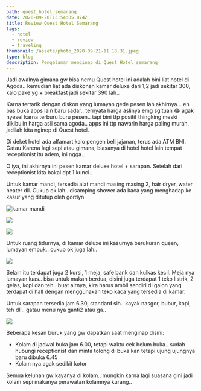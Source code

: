 ```yaml
---
path: quest_hotel_semarang
date: 2020-09-20T13:54:05.874Z
title: Review Quest Hotel Semarang
tags:
  - hotel
  - review
  - traveling
thumbnail: /assets/photo_2020-09-21-11.18.31.jpeg
type: blog
description: Pengalaman menginap di Quest Hotel semarang
---
```

Jadi awalnya gimana gw bisa nemu Quest hotel ini adalah bini liat hotel di Agoda.. kemudian liat ada diskonan kamar deluxe dari 1,2 jadi sekitar 300, kalo pake yg + breakfast jadi sekitar 390 lah..

Karna tertarik dengan diskon yang lumayan gede pesen lah akhirnya... eh pas buka apps lain baru sadar.. ternyata harga aslinya emg sgituan 😂 agak nyesel karna terburu buru pesen.. tapi bini ttp positif thingking meski dikibulin harga asli sama agoda.. apps ini ttp nawarin harga paling murah, jadilah kita nginep di Quest hotel.

Di deket hotel ada alfamart kalo pengen beli jajanan, terus ada ATM BNI. Gatau Karena lagi sepi atau gimana, biasanya di hotel hotel lain tempat receptionist itu adem, ini ngga..

O iya, ini akhirnya ini pesen kamar deluxe hotel + sarapan. Setelah dari receptionist kita bakal dpt 1 kunci..

Untuk kamar mandi, tersedia alat mandi masing masing 2, hair dryer, water heater dll. Cukup ok lah.. disamping shower ada kaca yang menghadap ke kasur yang ditutup oleh gordyn.

![kamar mandi](/assets/photo_2020-09-21-11.18.27.jpeg)

![](/assets/photo_2020-09-21-11.18.25.jpeg)

![](/assets/photo_2020-09-21-11.18.20.jpeg)

Untuk ruang tidurnya, di kamar deluxe ini kasurnya berukuran queen, lumayan empuk.. cukup ok juga lah..

![](/assets/photo_2020-09-21-11.18.14.jpeg)

Selain itu terdapat juga 2 kursi, 1 meja, safe bank dan kulkas kecil. Meja nya lumayan luas.. bisa untuk makan berdua, disini juga terdapat 1 teko listrik, 2 gelas, kopi dan teh.. buat airnya, kira harus ambil sendiri di galon yang terdapat di hall dengan menggunakan teko kaca yang tersedia di kamar.

Untuk sarapan tersedia jam 6.30, standard sih.. kayak nasgor, bubur, kopi, teh dll.. gatau menu nya ganti2 atau ga..

![](/assets/photo_2020-09-21-11.18.31.jpeg)

Beberapa kesan buruk yang gw dapatkan saat menginap disini:

* Kolam di jadwal buka jam 6.00, tetapi waktu cek belum buka.. sudah hubungi receptionist dan minta tolong di buka kan tetapi ujung ujungnya baru dibuka 6.45
* Kolam nya agak sedikit kotor

Semua keluhan gw kayanya di kolam.. mungkin karna lagi suasana gini jadi kolam sepi makanya perawatan kolamnya kurang..